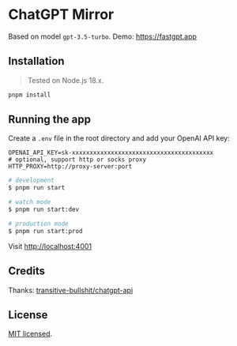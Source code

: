 # ChatGPT Mirror

Based on model `gpt-3.5-turbo`. Demo: <https://fastgpt.app>

## Installation

> Tested on Node.js 18.x.

```bash
pnpm install
```

## Running the app

Create a `.env` file in the root directory and add your OpenAI API key:

```properties
OPENAI_API_KEY=sk-xxxxxxxxxxxxxxxxxxxxxxxxxxxxxxxxxxxxxxxx
# optional, support http or socks proxy
HTTP_PROXY=http://proxy-server:port
```

```bash
# development
$ pnpm run start

# watch mode
$ pnpm run start:dev

# production mode
$ pnpm run start:prod
```

Visit <http://localhost:4001>

## Credits

Thanks: [transitive-bullshit/chatgpt-api](https://github.com/transitive-bullshit/chatgpt-api)

## License

[MIT licensed](LICENSE).
